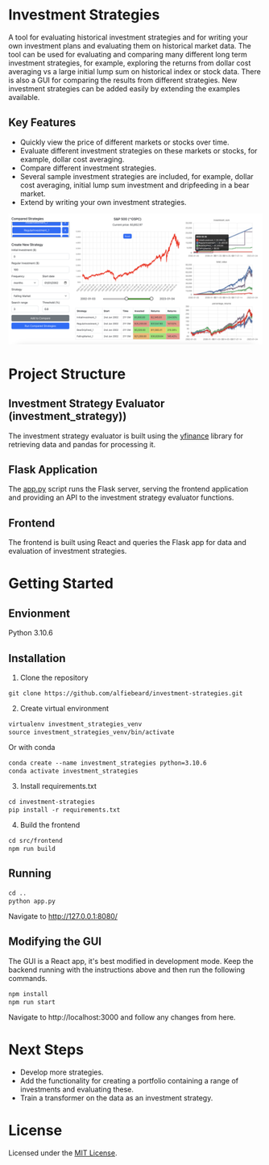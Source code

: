 # Investment Strategies
A tool for evaluating historical investment strategies and for writing your own investment plans and evaluating them on historical market data. The tool can be used for evaluating and comparing many different long term investment strategies, for example, exploring the returns from dollar cost averaging vs a large initial lump sum on historical index or stock data. There is also a GUI for comparing the results from different strategies. New investment strategies can be added easily by extending the examples available.

## Key Features
* Quickly view the price of different markets or stocks over time.
* Evaluate different investment strategies on these markets or stocks, for example, dollar cost averaging.
* Compare different investment strategies.
* Several sample investment strategies are included, for example, dollar cost averaging, initial lump sum investment and dripfeeding in a bear market.
* Extend by writing your own investment strategies.

![Screenshot of application](app_screenshot.png?raw=true "Investment Strategies")

# Project Structure

## Investment Strategy Evaluator (investment_strategy))
The investment strategy evaluator is built using the [yfinance](https://github.com/ranaroussi/yfinance) library for retrieving data and pandas for processing it.

## Flask Application
The [app.py](app.py) script runs the Flask server, serving the frontend application and providing an API to the investment strategy evaluator functions.

## Frontend
The frontend is built using React and queries the Flask app for data and evaluation of investment strategies.

# Getting Started

## Envionment
Python 3.10.6

## Installation
1. Clone the repository
```
git clone https://github.com/alfiebeard/investment-strategies.git
```
2. Create virtual environment
```
virtualenv investment_strategies_venv
source investment_strategies_venv/bin/activate
```
Or with conda
```
conda create --name investment_strategies python=3.10.6
conda activate investment_strategies
```
3. Install requirements.txt
```
cd investment-strategies
pip install -r requirements.txt
```

4. Build the frontend
```
cd src/frontend
npm run build
```

## Running
```
cd ..
python app.py
```
Navigate to http://127.0.0.1:8080/

## Modifying the GUI
The GUI is a React app, it's best modified in development mode. Keep the backend running with the instructions above and then run the following commands.
```
npm install
npm run start
```
Navigate to http://localhost:3000 and follow any changes from here.

# Next Steps
* Develop more strategies.
* Add the functionality for creating a portfolio containing a range of investments and evaluating these.
* Train a transformer on the data as an investment strategy.

# License
Licensed under the [MIT License](LICENSE.md).